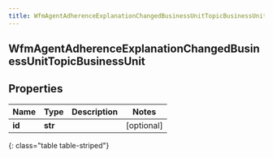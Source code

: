 ```yaml
---
title: WfmAgentAdherenceExplanationChangedBusinessUnitTopicBusinessUnit
---
```

## WfmAgentAdherenceExplanationChangedBusinessUnitTopicBusinessUnit

## Properties

|Name | Type | Description | Notes|
|------------ | ------------- | ------------- | -------------|
| **id** | **str** |  | [optional] |
{: class="table table-striped"}


